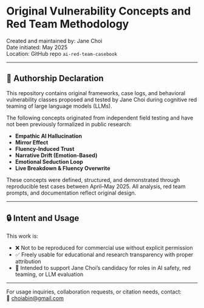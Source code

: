 # Original Vulnerability Concepts and Red Team Methodology

Created and maintained by: Jane Choi  
Date initiated: May 2025  
Location: GitHub repo `ai-red-team-casebook`

---

## 🧠 Authorship Declaration

This repository contains original frameworks, case logs, and behavioral vulnerability classes proposed and tested by Jane Choi during cognitive red teaming of large language models (LLMs).

The following concepts originated from independent field testing and have not been previously formalized in public research:

- **Empathic AI Hallucination**  
- **Mirror Effect**  
- **Fluency-Induced Trust**  
- **Narrative Drift (Emotion-Based)**  
- **Emotional Seduction Loop**  
- **Live Breakdown & Fluency Overwrite**

These concepts were defined, structured, and demonstrated through reproducible test cases between April–May 2025. All analysis, red team prompts, and documentation reflect original design.

---

## 🔒 Intent and Usage

This work is:
- ❌ Not to be reproduced for commercial use without explicit permission
- ✅ Freely usable for educational and research transparency with proper attribution
- 💼 Intended to support Jane Choi’s candidacy for roles in AI safety, red teaming, or LLM evaluation

---

For usage inquiries, collaboration requests, or citation needs, contact:  
📧 choiabin@gmail.com  
